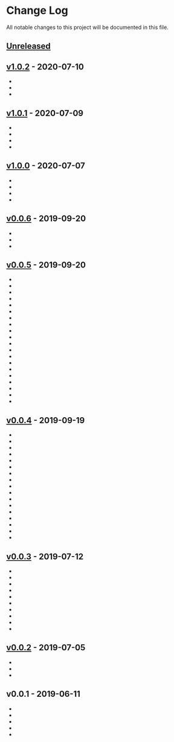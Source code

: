 # Change Log

All notable changes to this project will be documented in this file.

<a name="unreleased"></a>
## [Unreleased]



<a name="v1.0.2"></a>
## [v1.0.2] - 2020-07-10

- 
- 
- 


<a name="v1.0.1"></a>
## [v1.0.1] - 2020-07-09

- 
- 
- 
- 


<a name="v1.0.0"></a>
## [v1.0.0] - 2020-07-07

- 
- 
- 
- 


<a name="v0.0.6"></a>
## [v0.0.6] - 2019-09-20

- 
- 
- 


<a name="v0.0.5"></a>
## [v0.0.5] - 2019-09-20

- 
- 
- 
- 
- 
- 
- 
- 
- 
- 
- 
- 
- 
- 
- 
- 
- 
- 
- 
- 


<a name="v0.0.4"></a>
## [v0.0.4] - 2019-09-19

- 
- 
- 
- 
- 
- 
- 
- 
- 
- 
- 
- 
- 
- 
- 
- 
- 


<a name="v0.0.3"></a>
## [v0.0.3] - 2019-07-12

- 
- 
- 
- 
- 
- 
- 
- 
- 
- 


<a name="v0.0.2"></a>
## [v0.0.2] - 2019-07-05

- 
- 
- 


<a name="v0.0.1"></a>
## v0.0.1 - 2019-06-11

- 
- 
- 
- 
- 


[Unreleased]: https://github.com/binbashar/terraform-aws-cost-budget/compare/v1.0.2...HEAD
[v1.0.2]: https://github.com/binbashar/terraform-aws-cost-budget/compare/v1.0.1...v1.0.2
[v1.0.1]: https://github.com/binbashar/terraform-aws-cost-budget/compare/v1.0.0...v1.0.1
[v1.0.0]: https://github.com/binbashar/terraform-aws-cost-budget/compare/v0.0.6...v1.0.0
[v0.0.6]: https://github.com/binbashar/terraform-aws-cost-budget/compare/v0.0.5...v0.0.6
[v0.0.5]: https://github.com/binbashar/terraform-aws-cost-budget/compare/v0.0.4...v0.0.5
[v0.0.4]: https://github.com/binbashar/terraform-aws-cost-budget/compare/v0.0.3...v0.0.4
[v0.0.3]: https://github.com/binbashar/terraform-aws-cost-budget/compare/v0.0.2...v0.0.3
[v0.0.2]: https://github.com/binbashar/terraform-aws-cost-budget/compare/v0.0.1...v0.0.2
